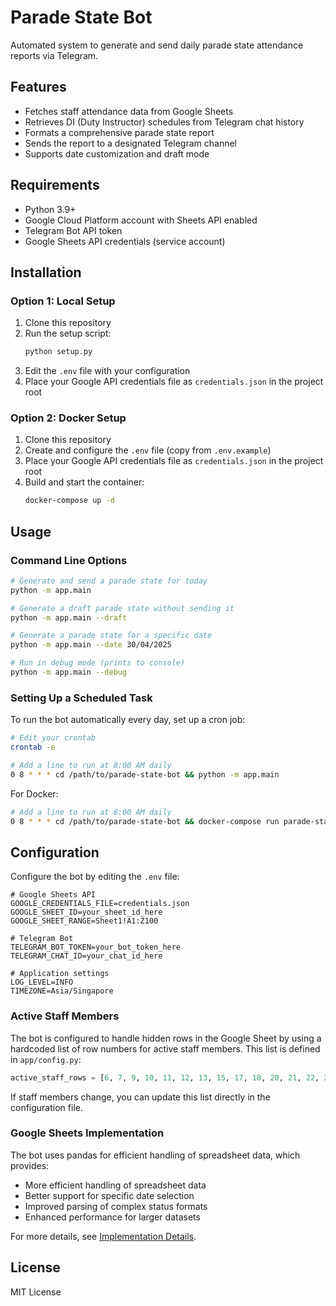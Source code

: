 # Parade State Bot

Automated system to generate and send daily parade state attendance reports via Telegram.

## Features

- Fetches staff attendance data from Google Sheets
- Retrieves DI (Duty Instructor) schedules from Telegram chat history
- Formats a comprehensive parade state report
- Sends the report to a designated Telegram channel
- Supports date customization and draft mode

## Requirements

- Python 3.9+
- Google Cloud Platform account with Sheets API enabled
- Telegram Bot API token
- Google Sheets API credentials (service account)

## Installation

### Option 1: Local Setup

1. Clone this repository
2. Run the setup script:
   ```bash
   python setup.py
   ```
3. Edit the `.env` file with your configuration
4. Place your Google API credentials file as `credentials.json` in the project root

### Option 2: Docker Setup

1. Clone this repository
2. Create and configure the `.env` file (copy from `.env.example`)
3. Place your Google API credentials file as `credentials.json` in the project root
4. Build and start the container:
   ```bash
   docker-compose up -d
   ```

## Usage

### Command Line Options

```bash
# Generate and send a parade state for today
python -m app.main

# Generate a draft parade state without sending it
python -m app.main --draft

# Generate a parade state for a specific date
python -m app.main --date 30/04/2025

# Run in debug mode (prints to console)
python -m app.main --debug

```

### Setting Up a Scheduled Task

To run the bot automatically every day, set up a cron job:

```bash
# Edit your crontab
crontab -e

# Add a line to run at 8:00 AM daily
0 8 * * * cd /path/to/parade-state-bot && python -m app.main
```

For Docker:

```bash
# Add a line to run at 8:00 AM daily
0 8 * * * cd /path/to/parade-state-bot && docker-compose run parade-state-bot
```

## Configuration

Configure the bot by editing the `.env` file:

```
# Google Sheets API
GOOGLE_CREDENTIALS_FILE=credentials.json
GOOGLE_SHEET_ID=your_sheet_id_here
GOOGLE_SHEET_RANGE=Sheet1!A1:Z100

# Telegram Bot
TELEGRAM_BOT_TOKEN=your_bot_token_here
TELEGRAM_CHAT_ID=your_chat_id_here

# Application settings
LOG_LEVEL=INFO
TIMEZONE=Asia/Singapore
```

### Active Staff Members

The bot is configured to handle hidden rows in the Google Sheet by using a hardcoded list of row numbers for active staff members. This list is defined in `app/config.py`:

```python
active_staff_rows = [6, 7, 9, 10, 11, 12, 13, 15, 17, 18, 20, 21, 22, 23, 24, 25, 26, 27, 28, 30, 31, 35, 36, 37]
```

If staff members change, you can update this list directly in the configuration file.

### Google Sheets Implementation

The bot uses pandas for efficient handling of spreadsheet data, which provides:
- More efficient handling of spreadsheet data
- Better support for specific date selection
- Improved parsing of complex status formats
- Enhanced performance for larger datasets

For more details, see [Implementation Details](docs/google_sheets_implementation.md).

## License

MIT License
